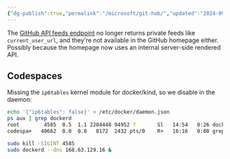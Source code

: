 ```yaml
---
{"dg-publish":true,"permalink":"/microsoft/git-hub/","updated":"2024-09-15T13:35:35.277+10:00"}
---
```


The [GitHub API feeds endpoint](https://docs.github.com/en/rest/activity/feeds?apiVersion=2022-11-28) no longer returns private feeds like `current_user_url`, and they're not available in the GitHub homepage either. Possibly because the homepage now uses an internal server-side rendered API.

## Codespaces
Missing the `ip6tables` kernel module for docker/kind, so we disable in the daemon:

```sh
echo '{"ip6tables": false}' > /etc/docker/daemon.json
ps aux | grep dockerd
root        4585  0.5  1.1 2204448 94952 ?       Sl   14:54   0:26 dockerd --dns 168.63.129.16
codespa+   40662  0.0  0.0   8172  2432 pts/0    R+   16:16   0:00 grep --color=auto dockerd

sudo kill -SIGINT 4585
sudo dockerd --dns 168.63.129.16 &
```
